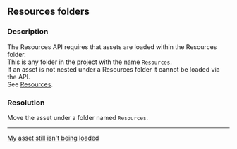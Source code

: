 ## Resources folders
### Description
The Resources API requires that assets are loaded within the Resources folder.  
This is any folder in the project with the name `Resources`.  
If an asset is not nested under a Resources folder it cannot be loaded via the API.  
See [Resources](https://docs.unity3d.com/ScriptReference/Resources.html).

### Resolution
Move the asset under a folder named `Resources`.

---

[My asset still isn't being loaded](Resource%20Paths.md)